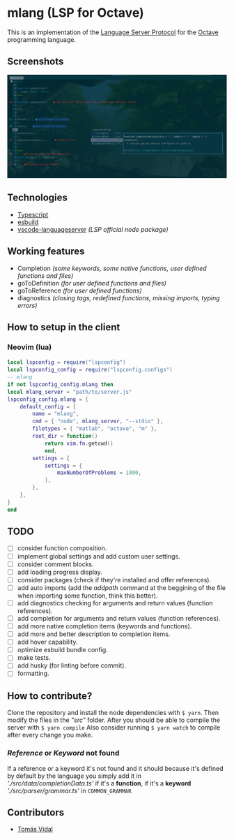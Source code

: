 # mlang (LSP for Octave)

This is an implementation of the [Language Server Protocol](https://code.visualstudio.com/api/language-extensions/language-server-extension-guide) for the [Octave](https://octave.org/) programming language.

## Screenshots

![Screenshot](./mlang_screenshot.png)

## Technologies

- [Typescript](https://www.typescriptlang.org/)
- [esbuild](https://esbuild.github.io/)
- [vscode-languageserver](https://www.npmjs.com/package/vscode-languageserver) _(LSP official node package)_

## Working features

- Completion _(some keywords, some native functions, user defined functions and files)_
- goToDefinition _(for user defined functions and files)_
- goToReference _(for user defined functions)_
- diagnostics _(closing tags, redefined functions, missing imports, typing errors)_

## How to setup in the client

### Neovim (lua)

```lua
local lspconfig = require("lspconfig")
local lspconfig_config = require("lspconfig.configs")
-- mlang
if not lspconfig_config.mlang then
local mlang_server = "path/to/server.js"
lspconfig_config.mlang = {
    default_config = {
        name = "mlang",
        cmd = { "node", mlang_server, "--stdio" },
        filetypes = { "matlab", "octave", "m" },
        root_dir = function()
            return vim.fn.getcwd()
            end,
        settings = {
            settings = {
                maxNumberOfProblems = 1000,
            },
        },
    },
}
end
```

## TODO

- [ ] consider function composition.
- [ ] implement global settings and add custom user settings.
- [ ] consider comment blocks.
- [ ] add loading progress display.
- [ ] consider packages (check if they're installed and offer references).
- [ ] add auto imports (add the _addpath_ command at the beggining of the file when importing some function, think this better).
- [ ] add diagnostics checking for arguments and return values (function references).
- [ ] add completion for arguments and return values (function references).
- [ ] add more native completion items (keywords and functions).
- [ ] add more and better description to completion items.
- [ ] add hover capability.
- [ ] optimize esbuild bundle config.
- [ ] make tests.
- [ ] add husky (for linting before commit).
- [ ] formatting.

## How to contribute?

Clone the repository and install the node dependencies with `$ yarn`. Then modify the files in the _"src"_ folder. After you should be able to compile the server with `$ yarn compile`
Also consider running `$ yarn watch` to compile after every change you make.

### _Reference_ or _Keyword_ not found

If a reference or a keyword it's not found and it should because it's defined by default by the language you simply add it in _'./src/data/completionData.ts'_ if it's a **function**, if it's a **keyword** _'./src/parser/grammar.ts'_ in `COMMON_GRAMMAR`

## Contributors

- [Tomás Vidal](https://github.com/TomiVidal99)
